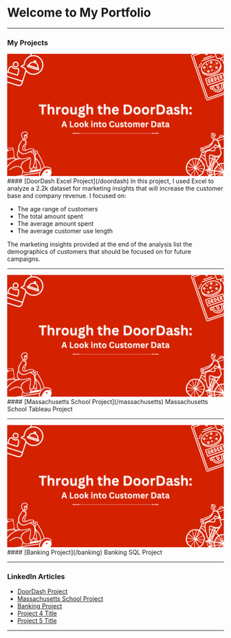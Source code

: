 # Welcome to My Portfolio

---

### My Projects

<img src="images/DoorDash_CaseStudy.png?raw=true"/>
#### [DoorDash Excel Project](/doordash)
In this project, I used Excel to analyze a 2.2k dataset for marketing insights that will increase the customer base and company revenue. I focused on:
<ul>
  <li>The age range of customers</li>
  <li>The total amount spent</li>
  <li>The average amount spent</li>
  <li>The average customer use length</li>
</ul>
The marketing insights provided at the end of the analysis list the demographics of customers that should be focused on for future campaigns.

---
<img src="images/DoorDash_CaseStudy.png?raw=true"/>
#### [Massachusetts School Project](/massachusetts)
Massachusetts School Tableau Project

---
<img src="images/DoorDash_CaseStudy.png?raw=true"/>
#### [Banking Project](/banking)
Banking SQL Project

---

### LinkedIn Articles

- [DoorDash Project](http://example.com/)
- [Massachusetts School Project](http://example.com/)
- [Banking Project](http://example.com/)
- [Project 4 Title](http://example.com/)
- [Project 5 Title](http://example.com/)

---





